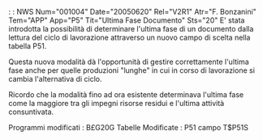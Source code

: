  :  : NWS Num="001004" Date="20050620" Rel="V2R1" Atr="F. Bonzanini" Tem="APP" App="P5" Tit="Ultima Fase Documento" Sts="20"
E' stata introdotta la possibilità di determinare l'ultima fase di un documento dalla lettura del ciclo di lavorazione attraverso un nuovo campo di scelta nella tabella P51.

Questa nuova modalità dà l'opportunità di gestire correttamente l'ultima fase anche per quelle produzioni "lunghe" in cui in corso di lavorazione si cambia l'alternativa di ciclo.

Ricordo che la modalità fino ad ora esistente determinava l'ultima fase come la maggiore tra gli impegni risorse residui e l'ultima attività consuntivata.

Programmi modificati :  B£G20G
Tabelle Modificate : P51  campo T$P51S
